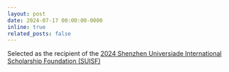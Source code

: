 ```yaml
---
layout: post
date: 2024-07-17 00:00:00-0000
inline: true
related_posts: false
---
```


Selected as the recipient of the [2024 Shenzhen Universiade International Scholarship Foundation (SUISF)](https://www.suisf.org.cn/info/1009/1384.htm)